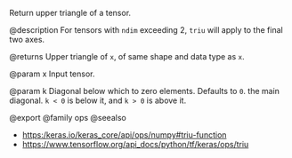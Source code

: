 Return upper triangle of a tensor.

@description
For tensors with `ndim` exceeding 2, `triu` will apply to the
final two axes.

@returns
    Upper triangle of `x`, of same shape and data type as `x`.

@param x
Input tensor.

@param k
Diagonal below which to zero elements. Defaults to `0`. the
main diagonal. `k < 0` is below it, and `k > 0` is above it.

@export
@family ops
@seealso
+ <https:/keras.io/keras_core/api/ops/numpy#triu-function>
+ <https://www.tensorflow.org/api_docs/python/tf/keras/ops/triu>
